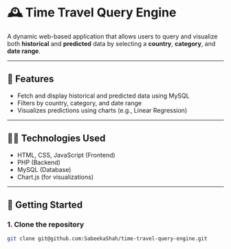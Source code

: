 # 🕰️ Time Travel Query Engine

A dynamic web-based application that allows users to query and visualize both **historical** and **predicted** data by selecting a **country**, **category**, and **date range**.

---

## 🌟 Features

- Fetch and display historical and predicted data using MySQL
- Filters by country, category, and date range
- Visualizes predictions using charts (e.g., Linear Regression)


---

## 🧑‍💻 Technologies Used

- HTML, CSS, JavaScript (Frontend)
- PHP (Backend)
- MySQL (Database)
- Chart.js (for visualizations)

---

## 🚀 Getting Started

### 1. Clone the repository
```bash
git clone git@github.com:SabeekaShah/time-travel-query-engine.git
